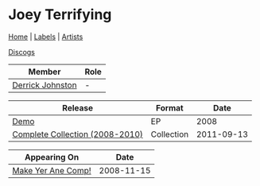 # Joey Terrifying

[Home](../index.md) | [Labels](../labels.md) | [Artists](../artists.md)

[Discogs](https://www.discogs.com/artist/1654049-Joey-Terrifying)

| Member | Role |
|---|---|
| [Derrick Johnston](derrick-johnston.md) | - |

| Release | Format | Date |
|---|---|---|
| [Demo](../releases/joey-terrifying-demo.md) | EP | 2008 |
| [Complete Collection (2008​-​2010)](../releases/joey-terrifying-complete-collection.md) | Collection |  2011-09-13 |

| Appearing On | Date |
|---|---|
[Make Yer Ane Comp!](../releases/various-make-yer-ane-comp.md)  | 2008-11-15 |